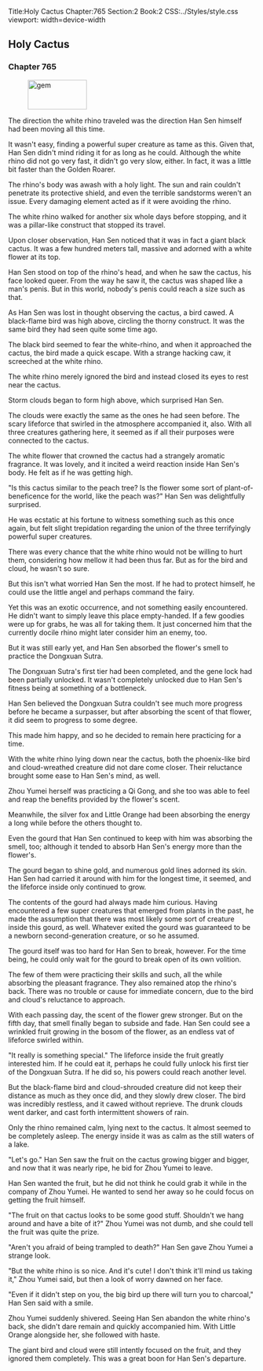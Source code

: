 Title:Holy Cactus 
Chapter:765 
Section:2 
Book:2 
CSS:../Styles/style.css 
viewport: width=device-width
  
## Holy Cactus
### Chapter 765 
<figure>
	<img src="../Images/gem.gif" alt="gem" id="gem" width="120" height="60" />
</figure>
  

  
  The direction the white rhino traveled was the direction Han Sen himself had been moving all this time.

It wasn't easy, finding a powerful super creature as tame as this. Given that, Han Sen didn't mind riding it for as long as he could. Although the white rhino did not go very fast, it didn't go very slow, either. In fact, it was a little bit faster than the Golden Roarer.

The rhino's body was awash with a holy light. The sun and rain couldn't penetrate its protective shield, and even the terrible sandstorms weren't an issue. Every damaging element acted as if it were avoiding the rhino.

The white rhino walked for another six whole days before stopping, and it was a pillar-like construct that stopped its travel.

Upon closer observation, Han Sen noticed that it was in fact a giant black cactus. It was a few hundred meters tall, massive and adorned with a white flower at its top.

Han Sen stood on top of the rhino's head, and when he saw the cactus, his face looked queer. From the way he saw it, the cactus was shaped like a man's penis. But in this world, nobody's penis could reach a size such as that.

As Han Sen was lost in thought observing the cactus, a bird cawed. A black-flame bird was high above, circling the thorny construct. It was the same bird they had seen quite some time ago.

The black bird seemed to fear the white-rhino, and when it approached the cactus, the bird made a quick escape. With a strange hacking caw, it screeched at the white rhino.

The white rhino merely ignored the bird and instead closed its eyes to rest near the cactus.

Storm clouds began to form high above, which surprised Han Sen.

The clouds were exactly the same as the ones he had seen before. The scary lifeforce that swirled in the atmosphere accompanied it, also. With all three creatures gathering here, it seemed as if all their purposes were connected to the cactus.

The white flower that crowned the cactus had a strangely aromatic fragrance. It was lovely, and it incited a weird reaction inside Han Sen's body. He felt as if he was getting high.

"Is this cactus similar to the peach tree? Is the flower some sort of plant-of-beneficence for the world, like the peach was?" Han Sen was delightfully surprised.

He was ecstatic at his fortune to witness something such as this once again, but felt slight trepidation regarding the union of the three terrifyingly powerful super creatures.

There was every chance that the white rhino would not be willing to hurt them, considering how mellow it had been thus far. But as for the bird and cloud, he wasn't so sure.

But this isn't what worried Han Sen the most. If he had to protect himself, he could use the little angel and perhaps command the fairy.

Yet this was an exotic occurrence, and not something easily encountered. He didn't want to simply leave this place empty-handed. If a few goodies were up for grabs, he was all for taking them. It just concerned him that the currently docile rhino might later consider him an enemy, too.

But it was still early yet, and Han Sen absorbed the flower's smell to practice the Dongxuan Sutra.

The Dongxuan Sutra's first tier had been completed, and the gene lock had been partially unlocked. It wasn't completely unlocked due to Han Sen's fitness being at something of a bottleneck.

Han Sen believed the Dongxuan Sutra couldn't see much more progress before he became a surpasser, but after absorbing the scent of that flower, it did seem to progress to some degree.

This made him happy, and so he decided to remain here practicing for a time.

With the white rhino lying down near the cactus, both the phoenix-like bird and cloud-wreathed creature did not dare come closer. Their reluctance brought some ease to Han Sen's mind, as well.

Zhou Yumei herself was practicing a Qi Gong, and she too was able to feel and reap the benefits provided by the flower's scent.

Meanwhile, the silver fox and Little Orange had been absorbing the energy a long while before the others thought to.

Even the gourd that Han Sen continued to keep with him was absorbing the smell, too; although it tended to absorb Han Sen's energy more than the flower's.

The gourd began to shine gold, and numerous gold lines adorned its skin. Han Sen had carried it around with him for the longest time, it seemed, and the lifeforce inside only continued to grow.

The contents of the gourd had always made him curious. Having encountered a few super creatures that emerged from plants in the past, he made the assumption that there was most likely some sort of creature inside this gourd, as well. Whatever exited the gourd was guaranteed to be a newborn second-generation creature, or so he assumed.

The gourd itself was too hard for Han Sen to break, however. For the time being, he could only wait for the gourd to break open of its own volition.

The few of them were practicing their skills and such, all the while absorbing the pleasant fragrance. They also remained atop the rhino's back. There was no trouble or cause for immediate concern, due to the bird and cloud's reluctance to approach.

With each passing day, the scent of the flower grew stronger. But on the fifth day, that smell finally began to subside and fade. Han Sen could see a wrinkled fruit growing in the bosom of the flower, as an endless vat of lifeforce swirled within.

"It really is something special." The lifeforce inside the fruit greatly interested him. If he could eat it, perhaps he could fully unlock his first tier of the Dongxuan Sutra. If he did so, his powers could reach another level.

But the black-flame bird and cloud-shrouded creature did not keep their distance as much as they once did, and they slowly drew closer. The bird was incredibly restless, and it cawed without reprieve. The drunk clouds went darker, and cast forth intermittent showers of rain.

Only the rhino remained calm, lying next to the cactus. It almost seemed to be completely asleep. The energy inside it was as calm as the still waters of a lake.

"Let's go." Han Sen saw the fruit on the cactus growing bigger and bigger, and now that it was nearly ripe, he bid for Zhou Yumei to leave.

Han Sen wanted the fruit, but he did not think he could grab it while in the company of Zhou Yumei. He wanted to send her away so he could focus on getting the fruit himself.

"The fruit on that cactus looks to be some good stuff. Shouldn't we hang around and have a bite of it?" Zhou Yumei was not dumb, and she could tell the fruit was quite the prize.

"Aren't you afraid of being trampled to death?" Han Sen gave Zhou Yumei a strange look.

"But the white rhino is so nice. And it's cute! I don't think it'll mind us taking it," Zhou Yumei said, but then a look of worry dawned on her face.

"Even if it didn't step on you, the big bird up there will turn you to charcoal," Han Sen said with a smile.

Zhou Yumei suddenly shivered. Seeing Han Sen abandon the white rhino's back, she didn't dare remain and quickly accompanied him. With Little Orange alongside her, she followed with haste.

The giant bird and cloud were still intently focused on the fruit, and they ignored them completely. This was a great boon for Han Sen's departure.
